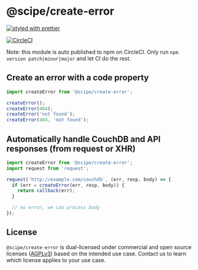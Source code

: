 # @scipe/create-error

[![styled with prettier](https://img.shields.io/badge/styled_with-prettier-ff69b4.svg)](https://github.com/prettier/prettier)

[![CircleCI](https://circleci.com/gh/science-periodicals/create-error.svg?style=svg&circle-token=2f17bcdffa287be1bb85138596042f0e5f1a3235)](https://circleci.com/gh/science-periodicals/create-error)

Note: this module is auto published to npm on CircleCI. Only run `npm version
patch|minor|major` and let CI do the rest.

## Create an error with a code property

```js
import createError from '@scipe/create-error';

createError();
createError(404);
createError('not found');
createError(404, 'not found');
```

## Automatically handle CouchDB and API responses (from request or XHR)

```js
import createError from '@scipe/create-error';
import request from 'request';

request('http://example.com/couchdb', (err, resp, body) => {
  if (err = createError(err, resp, body)) {
    return callback(err);
  }

  // no error, we can process body
});
```

## License

`@scipe/create-error` is dual-licensed under commercial and open source licenses
([AGPLv3](https://www.gnu.org/licenses/agpl-3.0.en.html)) based on the intended
use case. Contact us to learn which license applies to your use case.
